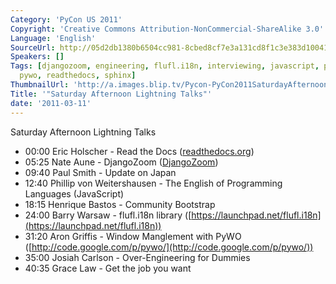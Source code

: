 ```yaml
---
Category: 'PyCon US 2011'
Copyright: 'Creative Commons Attribution-NonCommercial-ShareAlike 3.0'
Language: 'English'
SourceUrl: http://05d2db1380b6504cc981-8cbed8cf7e3a131cd8f1c3e383d10041.r93.cf2.rackcdn.com/pycon-us-2011/358_saturday-afternoon-lightning-talks.mp4
Speakers: []
Tags: [djangozoom, engineering, flufl.i18n, interviewing, javascript, pycon, pycon2011,
  pywo, readthedocs, sphinx]
ThumbnailUrl: 'http://a.images.blip.tv/Pycon-PyCon2011SaturdayAfternoonLightningTalks857.png'
Title: '"Saturday Afternoon Lightning Talks"'
date: '2011-03-11'
---
```

Saturday Afternoon Lightning Talks

  * 00:00 Eric Holscher - Read the Docs ([readthedocs.org](http://readthedocs.org/)) 
  * 05:25 Nate Aune - DjangoZoom ([DjangoZoom](http://djangozoom.com/)) 
  * 09:40 Paul Smith - Update on Japan 
  * 12:40 Phillip von Weitershausen - The English of Programming Languages (JavaScript) 
  * 18:15 Henrique Bastos - Community Bootstrap 
  * 24:00 Barry Warsaw - flufl.i18n library ([https://launchpad.net/flufl.i18n](https://launchpad.net/flufl.i18n)) 
  * 31:20 Aron Griffis - Window Manglement with PyWO ([http://code.google.com/p/pywo/](http://code.google.com/p/pywo/)) 
  * 35:00 Josiah Carlson - Over-Engineering for Dummies 
  * 40:35 Grace Law - Get the job you want 

